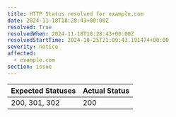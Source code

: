 ```yaml
---
title: HTTP Status resolved for example.com
date: 2024-11-18T18:28:43+00:00Z
resolved: True
resolvedWhen: 2024-11-18T18:28:43+00:00Z
resolvedStartTime: 2024-10-25T21:09:43.191474+00:00
severity: notice
affected:
  - example.com
section: issue
---
```


| Expected Statuses | Actual Status  |
|-------------------|----------------|
| 200, 301, 302 | 200 |
